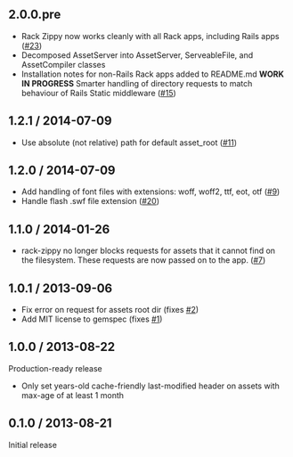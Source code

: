 ## 2.0.0.pre
- Rack Zippy now works cleanly with all Rack apps, including Rails apps ([#23](https://github.com/eliotsykes/rack-zippy/issues/23))
- Decomposed AssetServer into AssetServer, ServeableFile, and AssetCompiler classes
- Installation notes for non-Rails Rack apps added to README.md
**WORK IN PROGRESS** Smarter handling of directory requests to match behaviour of Rails Static middleware ([#15](https://github.com/eliotsykes/rack-zippy/issues/15))       

## 1.2.1 / 2014-07-09
- Use absolute (not relative) path for default asset_root ([#11](https://github.com/eliotsykes/rack-zippy/issues/11))

## 1.2.0 / 2014-07-09
- Add handling of font files with extensions: woff, woff2, ttf, eot, otf
  ([#9](https://github.com/eliotsykes/rack-zippy/issues/9))
- Handle flash .swf file extension ([#20](https://github.com/eliotsykes/rack-zippy/issues/20))

## 1.1.0 / 2014-01-26
- rack-zippy no longer blocks requests for assets that it cannot find on the filesystem. These
  requests are now passed on to the app. ([#7](https://github.com/eliotsykes/rack-zippy/issues/7))

## 1.0.1 / 2013-09-06
-  Fix error on request for assets root dir (fixes [#2](https://github.com/eliotsykes/rack-zippy/issues/2))
-  Add MIT license to gemspec (fixes [#1](https://github.com/eliotsykes/rack-zippy/issues/1))

## 1.0.0 / 2013-08-22

Production-ready release

-  Only set years-old cache-friendly last-modified header on assets with max-age of at least 1 month

## 0.1.0 / 2013-08-21

Initial release

